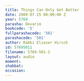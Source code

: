 ```yaml
---
title: Things Can Only Get Better
date: 2009-07-25 00:00:00 Z
year: 5769
parasha: Devarim
bookcode: '5'
fullparashacode: '501'
parashacode: '501'
author: Rabbi Eliezer Hirsch
id: 57695011
filename: 5769-501-1
layout: audio
moment: 
shabbat: 
occasion: 
---
```


